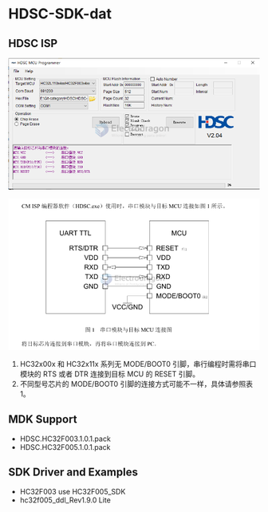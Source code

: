 
# HDSC-SDK-dat

## HDSC ISP 

![](2024-05-15-17-46-45.png)

![](2024-05-15-17-50-41.png)

1) HC32x00x 和 HC32x11x 系列无 MODE/BOOT0 引脚，串行编程时需将串口模块的 RTS 或者 DTR 连接到目标 MCU 的 RESET 引脚。 
2) 不同型号芯片的 MODE/BOOT0 引脚的连接方式可能不一样，具体请参照表  1。 



## MDK Support 

- HDSC.HC32F003.1.0.1.pack
- HDSC.HC32F005.1.0.1.pack


## SDK Driver and Examples 

- HC32F003 use HC32F005_SDK
- hc32f005_ddl_Rev1.9.0 Lite